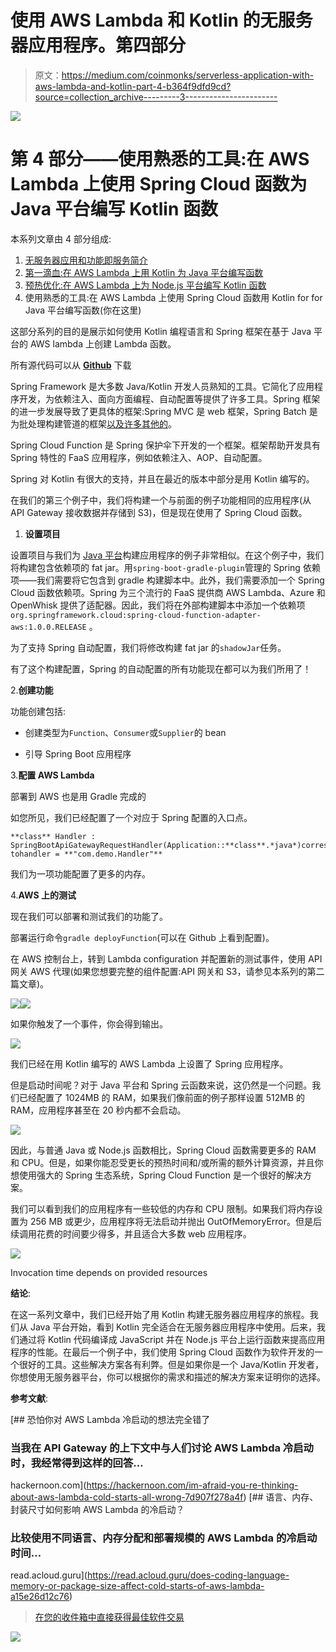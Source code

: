 # 使用 AWS Lambda 和 Kotlin 的无服务器应用程序。第四部分

> 原文：<https://medium.com/coinmonks/serverless-application-with-aws-lambda-and-kotlin-part-4-b364f9dfd9cd?source=collection_archive---------3----------------------->

![](img/b6220f012b97cfdb6757e5ce0f2040ec.png)

# 第 4 部分——使用熟悉的工具:在 AWS Lambda 上使用 Spring Cloud 函数为 Java 平台编写 Kotlin 函数

本系列文章由 4 部分组成:

1.  [无服务器应用和功能即服务简介](/@sulevsky/serverless-application-with-aws-lambda-and-kotlin-part-1-62d12ce7d64f)
2.  [第一滴血:在 AWS Lambda 上用 Kotlin 为 Java 平台编写函数](/@sulevsky/serverless-application-with-aws-lambda-and-kotlin-part-2-26c06dc62099)
3.  [预热优化:在 AWS Lambda 上为 Node.js 平台编写 Kotlin 函数](/coinmonks/serverless-application-with-aws-lambda-and-kotlin-part-3-f733511f1326)
4.  使用熟悉的工具:在 AWS Lambda 上使用 Spring Cloud 函数用 Kotlin for for Java 平台编写函数(你在这里)

这部分系列的目的是展示如何使用 Kotlin 编程语言和 Spring 框架在基于 Java 平台的 AWS lambda 上创建 Lambda 函数。

所有源代码可以从 [**Github**](https://github.com/sulevsky/aws-lambda-java/tree/master/lambda-kotlin-spring) 下载

Spring Framework 是大多数 Java/Kotlin 开发人员熟知的工具。它简化了应用程序开发，为依赖注入、面向方面编程、自动配置等提供了许多工具。Spring 框架的进一步发展导致了更具体的框架:Spring MVC 是 web 框架，Spring Batch 是为批处理构建管道的框架[以及许多其他的](https://spring.io/projects)。

Spring Cloud Function 是 Spring 保护伞下开发的一个框架。框架帮助开发具有 Spring 特性的 FaaS 应用程序，例如依赖注入、AOP、自动配置。

Spring 对 Kotlin 有很大的支持，并且在最近的版本中部分是用 Kotlin 编写的。

在我们的第三个例子中，我们将构建一个与前面的例子功能相同的应用程序(从 API Gateway 接收数据并存储到 S3)，但是现在使用了 Spring Cloud 函数。

1.  **设置项目**

设置项目与我们为 [Java 平台](/@sulevsky/serverless-application-with-aws-lambda-and-kotlin-part-2-26c06dc62099)构建应用程序的例子非常相似。在这个例子中，我们将构建包含依赖项的 fat jar。用`spring-boot-gradle-plugin`管理的 Spring 依赖项——我们需要将它包含到 gradle 构建脚本中。此外，我们需要添加一个 Spring Cloud 函数依赖项。Spring 为三个流行的 FaaS 提供商 AWS Lambda、Azure 和 OpenWhisk 提供了适配器。因此，我们将在外部构建脚本中添加一个依赖项`org.springframework.cloud:spring-cloud-function-adapter-aws:1.0.0.RELEASE` 。

为了支持 Spring 自动配置，我们将修改构建 fat jar 的`shadowJar`任务。

有了这个构建配置，Spring 的自动配置的所有功能现在都可以为我们所用了！

2.**创建功能**

功能创建包括:

*   创建类型为`Function`、`Consumer`或`Supplier`的 bean

*   引导 Spring Boot 应用程序

3.**配置 AWS Lambda**

部署到 AWS 也是用 Gradle 完成的

如您所见，我们已经配置了一个对应于 Spring 配置的入口点。

```
**class** Handler : SpringBootApiGatewayRequestHandler(Application::**class**.*java*)corresponds tohandler = **"com.demo.Handler"**
```

我们为一项功能配置了更多的内存。

4.**AWS 上的测试**

现在我们可以部署和测试我们的功能了。

部署运行命令`gradle deployFunction`(可以在 Github 上看到配置)。

在 AWS 控制台上，转到 Lambda configuration 并配置新的测试事件，使用 API 网关 AWS 代理(如果您想要完整的组件配置:API 网关和 S3，请参见本系列的第二篇文章)。

![](img/4d026d19b3d47cc1ae400476641aff3b.png)![](img/d7eba7bcdccfb4dcbb34089c1c083163.png)

如果你触发了一个事件，你会得到输出。

![](img/316c4b513a95e86035896c37774ac403.png)

我们已经在用 Kotlin 编写的 AWS Lambda 上设置了 Spring 应用程序。

但是启动时间呢？对于 Java 平台和 Spring 云函数来说，这仍然是一个问题。我们已经配置了 1024MB 的 RAM，如果我们像前面的例子那样设置 512MB 的 RAM，应用程序甚至在 20 秒内都不会启动。

![](img/42f1c677bba213fc50cdead2372124fc.png)

因此，与普通 Java 或 Node.js 函数相比，Spring Cloud 函数需要更多的 RAM 和 CPU。但是，如果你能忍受更长的预热时间和/或所需的额外计算资源，并且你想使用强大的 Spring 生态系统，Spring Cloud Function 是一个很好的解决方案。

我们可以看到我们的应用程序有一些较低的内存和 CPU 限制。如果我们将内存设置为 256 MB 或更少，应用程序将无法启动并抛出 OutOfMemoryError。但是后续调用花费的时间要少得多，并且适合大多数 web 应用程序。

![](img/8f19c9c9693e10fffc893c101cf7649d.png)

Invocation time depends on provided resources

**结论**:

在这一系列文章中，我们已经开始了用 Kotlin 构建无服务器应用程序的旅程。我们从 Java 平台开始，看到 Kotlin 完全适合在无服务器应用程序中使用。后来，我们通过将 Kotlin 代码编译成 JavaScript 并在 Node.js 平台上运行函数来提高应用程序的性能。在最后一个例子中，我们使用 Spring Cloud 函数作为软件开发的一个很好的工具。这些解决方案各有利弊。但是如果你是一个 Java/Kotlin 开发者，你想使用无服务器平台，你可以根据你的需求和描述的解决方案来证明你的选择。

**参考文献**:

[](https://hackernoon.com/im-afraid-you-re-thinking-about-aws-lambda-cold-starts-all-wrong-7d907f278a4f) [## 恐怕你对 AWS Lambda 冷启动的想法完全错了

### 当我在 API Gateway 的上下文中与人们讨论 AWS Lambda 冷启动时，我经常得到这样的回答…

hackernoon.com](https://hackernoon.com/im-afraid-you-re-thinking-about-aws-lambda-cold-starts-all-wrong-7d907f278a4f) [](https://read.acloud.guru/does-coding-language-memory-or-package-size-affect-cold-starts-of-aws-lambda-a15e26d12c76) [## 语言、内存、封装尺寸如何影响 AWS Lambda 的冷启动？

### 比较使用不同语言、内存分配和部署规模的 AWS Lambda 的冷启动时间…

read.acloud.guru](https://read.acloud.guru/does-coding-language-memory-or-package-size-affect-cold-starts-of-aws-lambda-a15e26d12c76) 

> [在您的收件箱中直接获得最佳软件交易](https://coincodecap.com/?utm_source=coinmonks)

[![](img/7c0b3dfdcbfea594cc0ae7d4f9bf6fcb.png)](https://coincodecap.com/?utm_source=coinmonks)